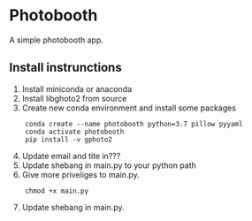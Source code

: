 # Photobooth
A simple photobooth app.


## Install instrunctions

1. Install miniconda or anaconda
2. Install libghoto2 from source
3. Create new conda environment and install some packages
```
    conda create --name photobooth python=3.7 pillow pyyaml
    conda activate photobooth
    pip install -v gphoto2
```
4. Update email and tite in???
5. Update shebang in main.py to your python path
6. Give more priveliges to main.py.
```
    chmod +x main.py
```
7. Update shebang in main.py.
